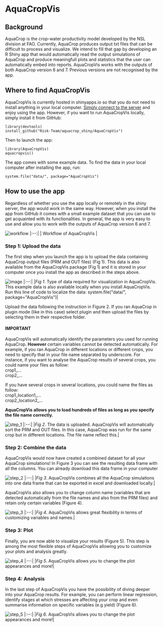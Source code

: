 # AquaCropVis

## Background
AquaCrop is the crop-water productivity model developed by the NSL division at FAO. Currently, AquaCrop produces output txt files that can be difficult to process and visualize. We intend to fill that gap by developing an R Shiny app that would automatically read the output simulations of AquaCrop and produce meaningfull plots and statistics that the user can automatically embed into reports. 
AquaCropVis works with the outputs of both AquaCrop version 6 and 7. Previous versions are not recognised by the app. 

## Where to find AquaCropVis

AquaCropVis is currently hosted in shinyapps.io so that you do not need to install anything in your local computer. [Simply connect to the server](https://tntps.shinyapps.io/aquacropvis) and enjoy using the app. However, if you want to run AquaCropVis locally, simply install it from GitHub:

```
library(devtools)
install_github("Risk-Team/aquacrop_shiny/AquaCropVis")
```
  
Then to launch the app:
  
```
library(AquaCropVis)
aquacropvis()
```

The app comes with some example data. To find the data in your local computer after installing the app, run:

```
system.file("data/", package="AquaCropVis")

```
## How to use the app

Regardless of whether you use the app locally or remotely in the shiny server, the app would work in the same way. However, when you install the app from GitHub it comes with a small example dataset that you can use to get acquainted with its functionalities. In general, the app is very easy to use and allow you to work with the outputs of AquaCrop version 6 and 7. 

![workflow](https://user-images.githubusercontent.com/40058235/204907854-4cb0e6b5-6d20-4c73-8f71-5ead3dce22fc.png)
|:--:| 
| Workflow of AquaCropVis |

### Step 1: Upload the data

The first step when you launch the app is to upload the data containing AquaCrop output files (PRM and OUT files) (Fig 1). This data is also available from the AquaCropVis package (Fig 1) and it is stored in your computer once you install the app as described in the steps above.

![image](https://user-images.githubusercontent.com/40058235/204923476-b684600c-dc9e-4d72-941a-488666447333.png)
|:--:| 
|*Fig 1*. Type of data required for visualization in AquaCropVis. This example data is also available locally when you install AquaCropVis. Run this line of code to localize the data: system.file("data/", package="AquaCropVis")|

Upload the data following the instruction in Figure 2. If you ran AquaCrop in plugin mode (like in this case) select plugin and then upload the files by selecting them in their respective folder. 

#### IMPORTANT

AquaCropVis will automatically identify the parameters you used for running AquaCrop. **However** certain variables cannot be detected automatically. For example, if you ran AquaCrop in different locations or different crops, you need to specify that in your file name separated by underscore. For instance, if you want to analyse the AquaCrop results of several crops, you could name your files as follow:  <br />
crop1_...  <br />
crop2_...  <br />

If you have several crops in several locations, you could name the files as follow:  <br />
crop1_location1_...  <br />
crop2_location2_...  <br />

**AquaCropVis allows you to load hundreds of files as long as you specify the file name correctly.**

![step_1](https://user-images.githubusercontent.com/40058235/204923509-d43c87ad-fe62-4cb3-a7ae-1f412b6bf286.png)
|:--:| 
|*Fig 2*. The data is uploaded. AquaCropVis will automatically sort the PRM and OUT files. In this case, AquaCrop was run for the same crop but in different locations. The file name reflect this.|

### Step 2: Combine the data

AquaCropVis would now have created a combined dataset for all your AquaCrop simulations! In Figure 3 you can see the resulting data frame with all the columns. You can already download this data frame in your computer

![step_2](https://user-images.githubusercontent.com/40058235/204923560-757a5ecf-f403-4680-879b-214ffdbb9515.png)
|:--:| 
|*Fig 3*. AquaCropVis combines all the AquaCrop simulations into one data frame that can be exported in excel and downloaded locally.|

AquaCropVis also allows you to change column name (variables that are detected automatically from the file names and also from the PRM files) and retain only certain variables (Figure 4). 

![step_3](https://user-images.githubusercontent.com/40058235/204923596-a4d2c93b-b8ea-4884-83ac-5a564e6881e1.png)
|:--:| 
|*Fig 4*. AquaCropVis allows great flexibility in terms of customizing variables and names.|


### Step 3: Plot

Finally, you are now able to visualize your results (Figure 5). This step is among the most flexible steps of AquaCropVis allowing you to customize your plots and analysis greatly. 

![step_4](https://user-images.githubusercontent.com/40058235/204923633-daefefe7-cd6f-4803-970c-0bad4b12f485.png)
|:--:| 
|*Fig 5*. AquaCropVis allows you to change the plot appearances and more!|

### Step 4: Analysis

In the last step of AquaCropVis you have the possibility of diving deeper into your AquaCrop results. For example, you can perform linear regression, identify stages at which stresses are affecting your crop and even summarise information on specific variables (e.g yield) (Figure 6). 

![step_5](https://user-images.githubusercontent.com/40058235/204923651-c8601f2d-c6b5-4deb-a68f-365bfca73ae3.png)
|:--:| 
|*Fig 6*. AquaCropVis allows you to change the plot appearances and more!|

